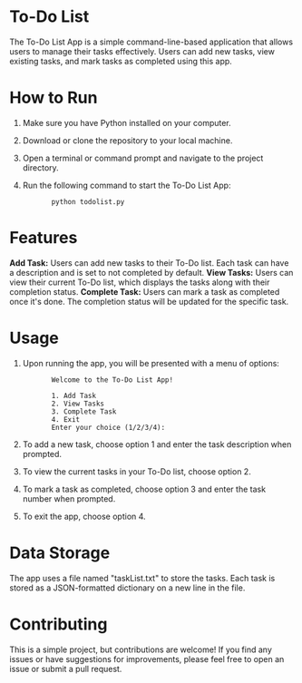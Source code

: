 # To-Do List
The To-Do List App is a simple command-line-based application that allows users to manage their tasks effectively. Users can add new tasks, view existing tasks, and mark tasks as completed using this app.

# How to Run
1. Make sure you have Python installed on your computer.
2. Download or clone the repository to your local machine.
3. Open a terminal or command prompt and navigate to the project directory.
4. Run the following command to start the To-Do List App:
   
              python todolist.py

# Features
**Add Task:** Users can add new tasks to their To-Do list. Each task can have a description and is set to not completed by default.
**View Tasks:** Users can view their current To-Do list, which displays the tasks along with their completion status.
**Complete Task:** Users can mark a task as completed once it's done. The completion status will be updated for the specific task.

# Usage
1. Upon running the app, you will be presented with a menu of options:

              Welcome to the To-Do List App!
              
              1. Add Task
              2. View Tasks
              3. Complete Task
              4. Exit
              Enter your choice (1/2/3/4):
1. To add a new task, choose option 1 and enter the task description when prompted.
2. To view the current tasks in your To-Do list, choose option 2.
3. To mark a task as completed, choose option 3 and enter the task number when prompted.
4. To exit the app, choose option 4.

# Data Storage
The app uses a file named "taskList.txt" to store the tasks. Each task is stored as a JSON-formatted dictionary on a new line in the file.

# Contributing
This is a simple project, but contributions are welcome! If you find any issues or have suggestions for improvements, please feel free to open an issue or submit a pull request.

